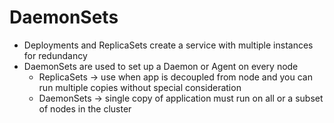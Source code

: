 # DaemonSets

- Deployments and ReplicaSets create a service with multiple instances for redundancy
- DaemonSets are used to set up a Daemon or Agent on every node
    - ReplicaSets -> use when app is decoupled from node and you can run multiple copies without special consideration
    - DaemonSets -> single copy of application must run on all or a subset of nodes in the cluster
